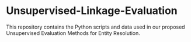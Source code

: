 # Unsupervised-Linkage-Evaluation

This repository contains the Python scripts and data used in our proposed Unsupervised Evaluation Methods for Entity Resolution.

